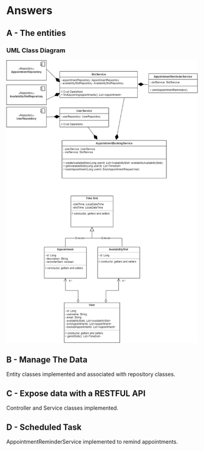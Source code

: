 # Answers

## A - The entities
### UML Class Diagram
![alt text](booking-uml-class-diagram.png)


## B - Manage The Data
Entity classes implemented and associated with repository classes.

## C - Expose data with a RESTFUL API
Controller and Service classes implemented.

## D - Scheduled Task
AppointmentReminderService implemented to remind appointments.

